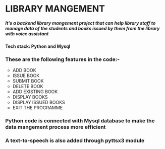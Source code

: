 <h1>LIBRARY MANGEMENT</h1>
<h5>It's a backend library mangement project that can help library staff to manage data of the students and books issued by them from the library with voice assistant</h4>
<h4>Tech stack: Python and Mysql</h4>
<h3>These are the following features in the code:-</h3>
<ul style="list-style-type:circle">
  <li>ADD BOOK</li>
  <li>ISSUE BOOK</li>
  <li>SUBMIT BOOK</li>
  <li>DELETE BOOK</li>
  <li>ADD EXISTING BOOK</li>
  <li>DISPLAY BOOKS</li>
  <li>DISPLAY ISSUED BOOKS</li>
  <li>EXIT THE PROGRAMME</li>
  </ul>
  <h3>Python code is connected with Mysql database to make the data mangement process more efficient
  <h3>A text-to-speech is also added through pyttsx3 module</h3>
